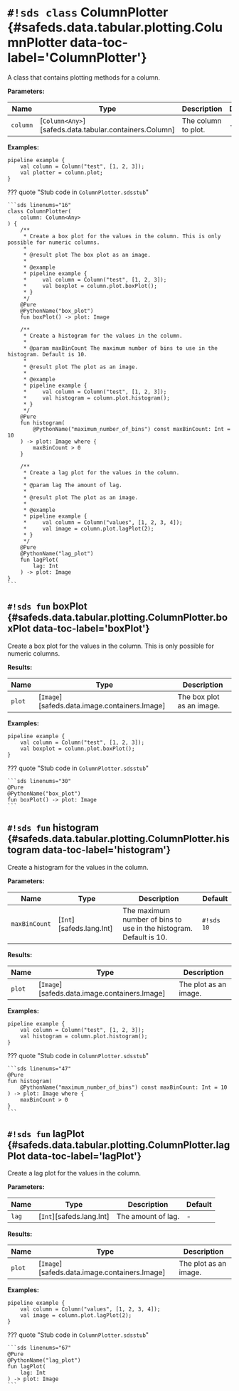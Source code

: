 # `#!sds class` ColumnPlotter {#safeds.data.tabular.plotting.ColumnPlotter data-toc-label='ColumnPlotter'}

A class that contains plotting methods for a column.

**Parameters:**

| Name | Type | Description | Default |
|------|------|-------------|---------|
| `column` | [`Column<Any>`][safeds.data.tabular.containers.Column] | The column to plot. | - |

**Examples:**

```sds
pipeline example {
    val column = Column("test", [1, 2, 3]);
    val plotter = column.plot;
}
```

??? quote "Stub code in `ColumnPlotter.sdsstub`"

    ```sds linenums="16"
    class ColumnPlotter(
        column: Column<Any>
    ) {
        /**
         * Create a box plot for the values in the column. This is only possible for numeric columns.
         *
         * @result plot The box plot as an image.
         *
         * @example
         * pipeline example {
         *     val column = Column("test", [1, 2, 3]);
         *     val boxplot = column.plot.boxPlot();
         * }
         */
        @Pure
        @PythonName("box_plot")
        fun boxPlot() -> plot: Image

        /**
         * Create a histogram for the values in the column.
         *
         * @param maxBinCount The maximum number of bins to use in the histogram. Default is 10.
         *
         * @result plot The plot as an image.
         *
         * @example
         * pipeline example {
         *     val column = Column("test", [1, 2, 3]);
         *     val histogram = column.plot.histogram();
         * }
         */
        @Pure
        fun histogram(
            @PythonName("maximum_number_of_bins") const maxBinCount: Int = 10
        ) -> plot: Image where {
            maxBinCount > 0
        }

        /**
         * Create a lag plot for the values in the column.
         *
         * @param lag The amount of lag.
         *
         * @result plot The plot as an image.
         *
         * @example
         * pipeline example {
         *     val column = Column("values", [1, 2, 3, 4]);
         *     val image = column.plot.lagPlot(2);
         * }
         */
        @Pure
        @PythonName("lag_plot")
        fun lagPlot(
            lag: Int
        ) -> plot: Image
    }
    ```

## `#!sds fun` boxPlot {#safeds.data.tabular.plotting.ColumnPlotter.boxPlot data-toc-label='boxPlot'}

Create a box plot for the values in the column. This is only possible for numeric columns.

**Results:**

| Name | Type | Description |
|------|------|-------------|
| `plot` | [`Image`][safeds.data.image.containers.Image] | The box plot as an image. |

**Examples:**

```sds hl_lines="3"
pipeline example {
    val column = Column("test", [1, 2, 3]);
    val boxplot = column.plot.boxPlot();
}
```

??? quote "Stub code in `ColumnPlotter.sdsstub`"

    ```sds linenums="30"
    @Pure
    @PythonName("box_plot")
    fun boxPlot() -> plot: Image
    ```

## `#!sds fun` histogram {#safeds.data.tabular.plotting.ColumnPlotter.histogram data-toc-label='histogram'}

Create a histogram for the values in the column.

**Parameters:**

| Name | Type | Description | Default |
|------|------|-------------|---------|
| `maxBinCount` | [`Int`][safeds.lang.Int] | The maximum number of bins to use in the histogram. Default is 10. | `#!sds 10` |

**Results:**

| Name | Type | Description |
|------|------|-------------|
| `plot` | [`Image`][safeds.data.image.containers.Image] | The plot as an image. |

**Examples:**

```sds hl_lines="3"
pipeline example {
    val column = Column("test", [1, 2, 3]);
    val histogram = column.plot.histogram();
}
```

??? quote "Stub code in `ColumnPlotter.sdsstub`"

    ```sds linenums="47"
    @Pure
    fun histogram(
        @PythonName("maximum_number_of_bins") const maxBinCount: Int = 10
    ) -> plot: Image where {
        maxBinCount > 0
    }
    ```

## `#!sds fun` lagPlot {#safeds.data.tabular.plotting.ColumnPlotter.lagPlot data-toc-label='lagPlot'}

Create a lag plot for the values in the column.

**Parameters:**

| Name | Type | Description | Default |
|------|------|-------------|---------|
| `lag` | [`Int`][safeds.lang.Int] | The amount of lag. | - |

**Results:**

| Name | Type | Description |
|------|------|-------------|
| `plot` | [`Image`][safeds.data.image.containers.Image] | The plot as an image. |

**Examples:**

```sds hl_lines="3"
pipeline example {
    val column = Column("values", [1, 2, 3, 4]);
    val image = column.plot.lagPlot(2);
}
```

??? quote "Stub code in `ColumnPlotter.sdsstub`"

    ```sds linenums="67"
    @Pure
    @PythonName("lag_plot")
    fun lagPlot(
        lag: Int
    ) -> plot: Image
    ```
